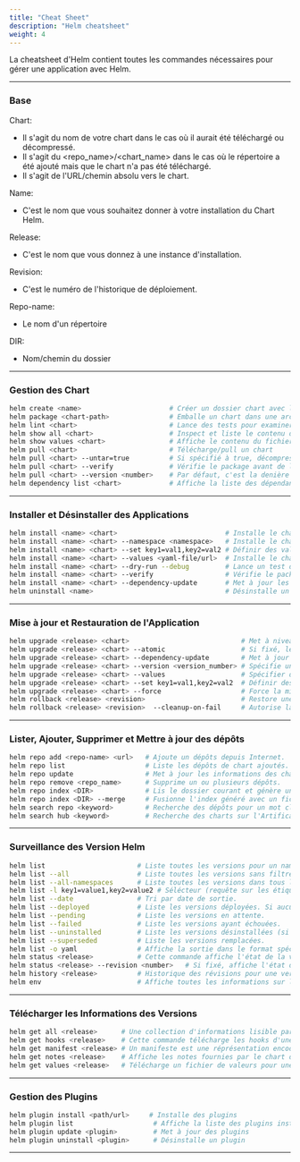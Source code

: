 ```yaml
---
title: "Cheat Sheet"
description: "Helm cheatsheet"
weight: 4
---
```


La cheatsheet d'Helm contient toutes les commandes nécessaires pour gérer une application avec Helm.

-----------------------------------------------------------------------------------------------------------------------------------------------
### Base

Chart:
- Il s'agit du nom de votre chart dans le cas où il aurait été téléchargé ou décompressé.
- Il s'agit du <repo_name>/<chart_name> dans le cas où le répertoire a été ajouté mais que le chart n'a pas été téléchargé.
- Il s'agit de l'URL/chemin absolu vers le chart.

Name:
- C'est le nom que vous souhaitez donner à votre installation du Chart Helm.

Release:
- C'est le nom que vous donnez à une instance d'installation.

Revision:
- C'est le numéro de l'historique de déploiement.

Repo-name:
- Le nom d'un répertoire

DIR:
- Nom/chemin du dossier

------------------------------------------------------------------------------------------------------------------------------------------------

### Gestion des Chart

```bash
helm create <name>                      # Créer un dossier chart avec les fichiers et dossiers utilisé dans un chart.
helm package <chart-path>               # Emballe un chart dans une archive compressée et versionnée.
helm lint <chart>                       # Lance des tests pour examiner un chart et identifier des problèmes.
helm show all <chart>                   # Inspect et liste le contenu d'un chart.
helm show values <chart>                # Affiche le contenu du fichier values.yaml
helm pull <chart>                       # Télécharge/pull un chart 
helm pull <chart> --untar=true          # Si spécifié à true, décompresse le chart une fois téléchargé.
helm pull <chart> --verify              # Vérifie le package avant de l'utiliser
helm pull <chart> --version <number>    # Par défaut, c'est la denière version (latest) qui est utilisée, vous pouvez spécifier une version pour utiliser.
helm dependency list <chart>            # Affiche la liste des dépendances du chart.
``` 
--------------------------------------------------------------------------------------------------------------------------------------------------

### Installer et Désinstaller des Applications

```bash
helm install <name> <chart>                           # Installe le chart avec son nom.
helm install <name> <chart> --namespace <namespace>   # Installe le chart dans un namespace spécifié.
helm install <name> <chart> --set key1=val1,key2=val2 # Définir des valeurs en ligne de commande (vous pouvez spécifier plusieurs valeur ou les séparer par des virgules).
helm install <name> <chart> --values <yaml-file/url>  # Installe le chart avec vos valeurs spécifiques.
helm install <name> <chart> --dry-run --debug         # Lance un test d'installation pour valider le chart.
helm install <name> <chart> --verify                  # Vérifie le package avant de l'utiliser.
helm install <name> <chart> --dependency-update       # Met à jour les dépendances si elles sont manquantes avant d'installer le chart.
helm uninstall <name>                                 # Désinstalle un chart.
```
------------------------------------------------------------------------------------------------------------------------------------------------
### Mise à jour et Restauration de l'Application

```bash
helm upgrade <release> <chart>                            # Met à niveau une version
helm upgrade <release> <chart> --atomic                   # Si fixé, le processus de mise à niveau restore en cas d'erreur
helm upgrade <release> <chart> --dependency-update        # Met à jour les dépendances si elles sont manquantes avant d'installer le chart
helm upgrade <release> <chart> --version <version_number> # Spécifie une version à installer
helm upgrade <release> <chart> --values                   # Spécifier des valeurs dans un fichier YAML ou une URL (vous pouvez en spécifier plusieurs)
helm upgrade <release> <chart> --set key1=val1,key2=val2  # Définir des valeurs en ligne de commande (vous pouvez spécifier plusieurs valeurs ou les séparer par des virgules)
helm upgrade <release> <chart> --force                    # Force la mise à jour des ressources via une stratégie de remplacement
helm rollback <release> <revision>                        # Restore une release pour une version spécifique
helm rollback <release> <revision>  --cleanup-on-fail     # Autorise la suppression des nouvelles ressources créées si le rollback échoue
``` 
------------------------------------------------------------------------------------------------------------------------------------------------
### Lister, Ajouter, Supprimer et Mettre à jour des dépôts

```bash
helm repo add <repo-name> <url>   # Ajoute un dépôts depuis Internet.
helm repo list                    # Liste les dépôts de chart ajoutés.
helm repo update                  # Met à jour les informations des charts disponible locallement à partir des dépôts.
helm repo remove <repo_name>      # Supprime un ou plusieurs dépôts.
helm repo index <DIR>             # Lis le dossier courant et génère un fichier d'index sur les charts trouvés.
helm repo index <DIR> --merge     # Fusionne l'index généré avec un fichier d'index existant.
helm search repo <keyword>        # Recherche des dépôts pour un mot clé dans les charts.
helm search hub <keyword>         # Recherche des charts sur l'Artificat Hub ou sur votre propre hub.
```
-------------------------------------------------------------------------------------------------------------------------------------------------
### Surveillance des Version Helm

```bash
helm list                       # Liste toutes les versions pour un namespace spécifique, utilise le namespace du contexte courant si le namespace n'est pas spécifié.
helm list --all                 # Liste toutes les versions sans filtre appliqué, vous pouvez utiliser '-a'.
helm list --all-namespaces      # Liste toutes les versions dans tous les namespaces, vous pouvez utiliser '-A'.
helm list -l key1=value1,key2=value2 # Sélécteur (requête sur les étiquettes) sur lequel filtrer, prend en charge '=', '==', et '!='.
helm list --date                # Tri par date de sortie.
helm list --deployed            # Liste les versions déployées. Si aucune n'est spécifiée, cela sera automatiquement activé.
helm list --pending             # Liste les versions en attente.
helm list --failed              # Liste les versions ayant échouées.
helm list --uninstalled         # Liste les versions désinstallées (si 'helm uninstall --keep-history' a été utilisé).
helm list --superseded          # Liste les versions remplacées.
helm list -o yaml               # Affiche la sortie dans le format spécifié. Valeurs autorisées : table, json, yaml (par défaut table).
helm status <release>           # Cette commande affiche l'état de la version nommée.
helm status <release> --revision <number>   # Si fixé, affiche l'état d'un version nommée avec sa révision.
helm history <release>          # Historique des révisions pour une version donnée.
helm env                        # Affiche toutes les informations sur l'environnement utilisées par Helm.
```
-------------------------------------------------------------------------------------------------------------------------------------------------
### Télécharger les Informations des Versions

```bash
helm get all <release>      # Une collection d'informations lisible par l'homme sur les notes, les hooks, les valeurs fournies et le fichier manifeste généré de la version donnée.
helm get hooks <release>    # Cette commande télécharge les hooks d'une version. Les hooks sont formatés en YAML et séparés par le spérateur YAML '---\n'.
helm get manifest <release> # Un manifeste est une réprésentation encodée en YAML des ressources Kubernetes qui ont été générées par cette version du/des chart(s). Si un chart dépend d'autres charts, ces ressources seront également incluses dans le manifest.
helm get notes <release>    # Affiche les notes fournies par le chart d'une version donnée.
helm get values <release>   # Télécharge un fichier de valeurs pour une version donnée. Utilisez l'argument '-o' pour formater la sortie.
```
-------------------------------------------------------------------------------------------------------------------------------------------------
### Gestion des Plugins

```bash
helm plugin install <path/url>     # Installe des plugins
helm plugin list                    # Affiche la liste des plugins installés
helm plugin update <plugin>         # Met à jour des plugins
helm plugin uninstall <plugin>      # Désinstalle un plugin
```
-------------------------------------------------------------------------------------------------------------------------------------------------

